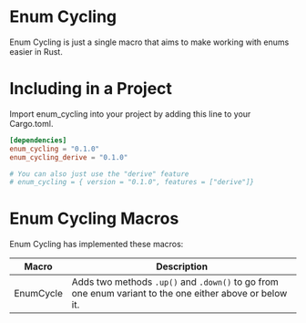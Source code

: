 # Enum Cycling
Enum Cycling is just a single macro that aims to make working with enums easier in Rust.

# Including in a Project
Import enum_cycling into your project by adding this line to your
Cargo.toml.

 ```toml                                                            
 [dependencies]                                                     
 enum_cycling = "0.1.0"
 enum_cycling_derive = "0.1.0"
 
 # You can also just use the "derive" feature
 # enum_cycling = { version = "0.1.0", features = ["derive"]}                                             
```                                                                 

# Enum Cycling Macros
Enum Cycling has implemented these macros:

| Macro | Description |
------- | ----------- |
| EnumCycle| Adds two methods `.up()` and `.down()` to go from one enum variant to the one either above or below it.
